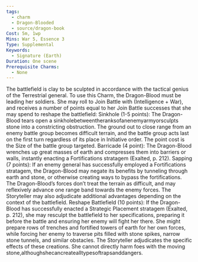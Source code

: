 ```yaml
---
tags:
  - charm
  - Dragon-Blooded
  - source/dragon-book
Cost: 5m, 1wp
Mins: War 5, Essence 3
Type: Supplemental
Keywords:
  - Signature (Earth)
Duration: One scene
Prerequisite Charms:
  - None
---
```

The battlefield is clay to be sculpted in accordance with the tactical genius of the Terrestrial general. To use this Charm, the Dragon-Blood must be leading her soldiers. She may roll to Join Battle with (Intelligence + War), and receives a number of points equal to her Join Battle successes that she may spend to reshape the battlefield: Sinkhole (1-5 points): The Dragon-Blood tears open a sinkholebetweentheranksofanenemyarmyorsculpts stone into a constricting obstruction. The ground out to close range from an enemy battle group becomes difficult terrain, and the battle group acts last on the first turn regardless of its place in Initiative order. The point cost is the Size of the battle group targeted. Barricade (4 point): The Dragon-Blood wrenches up great masses of earth and compresses them into barriers or walls, instantly enacting a Fortifications stratagem (Exalted, p. 212). Sapping (7 points): If an enemy general has successfully employed a Fortifications stratagem, the Dragon-Blood may negate its benefits by tunneling through earth and stone, or otherwise creating ways to bypass the fortifications. The Dragon-Blood’s forces don’t treat the terrain as difficult, and may reflexively advance one range band towards the enemy forces. The Storyteller may also adjudicate additional advantages depending on the context of the battlefield. Reshape Battlefield (10 points): If the Dragon-Blood has successfully enacted a Strategic Placement stratagem (Exalted, p. 212), she may resculpt the battlefield to her specifications, preparing it before the battle and ensuring her enemy will fight her there. She might prepare rows of trenches and fortified towers of earth for her own forces, while forcing her enemy to traverse pits filled with stone spikes, narrow stone tunnels, and similar obstacles. The Storyteller adjudicates the specific effects of these creations. She cannot directly harm foes with the moving stone,althoughshecancreatealltypesoftrapsanddangers.